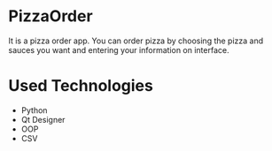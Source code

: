 # PizzaOrder
It is a pizza order app. You can order pizza by choosing the pizza and sauces you want and entering your information on interface.

# Used Technologies
- Python
- Qt Designer
- OOP
- CSV


